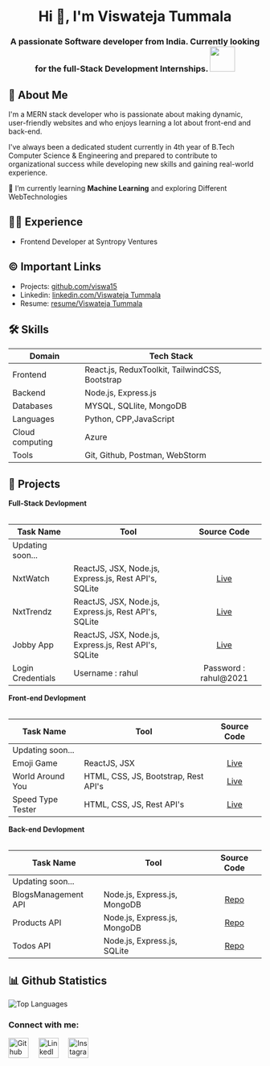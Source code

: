 <h1 align="center">Hi 👋, I'm Viswateja Tummala</h1>
<h3 align="center">A passionate Software developer from India. Currently looking for the  full-Stack Development Internships. <img src="https://media.giphy.com/media/WUlplcMpOCEmTGBtBW/giphy.gif" width="50"></h3>

## 🚀 About Me
I'm a MERN stack developer who is passionate about making dynamic, user-friendly websites and who enjoys learning a lot about front-end and back-end.

I've always been a dedicated student currently in 4th year of B.Tech Computer Science & Engineering and prepared to contribute to organizational success while developing new skills and gaining real-world experience. 

🌱 I’m currently learning **Machine Learning** and exploring Different WebTechnologies

## 👩‍💻 Experience
- Frontend Developer at Syntropy Ventures

## ©️ Important Links
<!-- - Portfolio: [portfolio/Viswateja Tummala](https://jsrivportfolio.ccbp.tech/) -->
- Projects: [github.com/viswa15](https://github.com/viswa15)
- Linkedin: [linkedin.com/Viswateja Tummala](www.linkedin.com/in/viswateja-tummala)
- Resume: [resume/Viswateja Tummala](https://drive.google.com/file/d/1QZepw4Ky6yVlXfcBfg-abhbShd5NakNU/view?usp=sharing)

## 🛠 Skills
| Domain             |Tech      Stack                                                                |
| ----------------- | ------------------------------------------------------------------ |
| Frontend | React.js, ReduxToolkit, TailwindCSS, Bootstrap|
| Backend | Node.js, Express.js |
| Databases | MYSQL, SQLlite, MongoDB |
| Languages | Python, CPP,JavaScript |
| Cloud computing | Azure |
| Tools| Git, Github, Postman, WebStorm|

## 🔭 Projects
<summary><b>Full-Stack Devlopment</b></summary>
  <br/>

Task Name | Tool | Source Code | 
------- | --------- | :--------: | 
Updating soon... |  |   |
NxtWatch | ReactJS, JSX, Node.js, Express.js, Rest API's, SQLite| [Live](https://viswanxtwatch.ccbp.tech/)
NxtTrendz | ReactJS, JSX, Node.js, Express.js, Rest API's, SQLite | [Live](https://tvtnxttrendz.ccbp.tech/)
Jobby App | ReactJS, JSX, Node.js, Express.js, Rest API's, SQLite | [Live](https://tvtsjobbyapp.ccbp.tech/)
Login Credentials | Username : rahul | Password : rahul@2021 |

<summary><b>Front-end Devlopment</b></summary>
  <br/>

Task Name | Tool | Source Code | 
------- | --------- | :--------: | 
Updating soon... |  |   |
Emoji Game | ReactJS, JSX | [Live](https://emojigametvt.ccbp.tech/)
World Around You | HTML, CSS, JS, Bootstrap, Rest API's | [Live](https://viswawikiglobe.ccbp.tech/)
Speed Type Tester | HTML, CSS, JS, Rest API's | [Live](https://viswatypingtest.ccbp.tech/)


<summary><b>Back-end Devlopment</b></summary>
  <br/>

Task Name | Tool | Source Code | 
------- | --------- | :--------: | 
Updating soon... |  |   |
BlogsManagement API | Node.js, Express.js, MongoDB | [Repo](https://github.com/viswa15/Blogs-Management-API.git)
Products API | Node.js, Express.js, MongoDB | [Repo](https://github.com/viswa15/Products-API.git)
Todos API | Node.js, Express.js, SQLite | [Repo](https://github.com/viswa15/Todos-API.git)

<!-- <summary><b>Data Analytics</b></summary>
  <br/>

Task Name | Tool | Source Code | 
------- | --------- | :--------: | 
Covid Data Exploration | SQL, SSMP (Workspace) | [Repo](https://github.com/srivasanth23/Covid_Data_Exploration)
Sql Data Cleaning | SQL, SSMP (workspace) | [Repo](https://github.com/srivasanth23/SQL_Data_Cleaning)
Excel Data Project | Excel | [Repo](https://github.com/srivasanth23/Excel-Project)
Telangana District wise data analysis | Excel | [Repo](https://github.com/srivasanth23/Telangana_District_wise_Growth_analytics) -->

## 📊 Github Statistics
<!-- ![GitHub Stats](https://github-readme-stats.vercel.app/api?username=viswa15&show_icons=true&theme=radical) -->
![Top Languages](https://github-readme-stats.vercel.app/api/top-langs/?username=viswa15&layout=compact&theme=radical)
<!-- ![GitHub Streak](https://streak-stats.demolab.com/?user=viswa15&theme=radical) -->

<!--## Activity Graph
[![Viswa's GitHub activity graph](https://github-readme-activity-graph.vercel.app/graph?username=viswa15&theme=radical)](https://github.com/ashutosh00710/github-readme-activity-graph) -->

<h3 align="left">Connect with me:</h3>
<p align="left">
<a href="https://github.com/viswa15" target="_blank"><img alt="Github" width="40px" src="https://cdn-icons-png.flaticon.com/512/733/733553.png"></a> &nbsp&nbsp&nbsp
<a href="https://www.linkedin.com/in/viswateja-tummala/" target="_blank"><img alt="LinkedIn" width="40px" src="https://cdn-icons-png.flaticon.com/512/3536/3536505.png"></a> &nbsp&nbsp&nbsp
<a href="https://www.instagram.com/viswatummala/" target="_blank"><img alt="Instagram" width="40px" src="https://cdn-icons-png.flaticon.com/512/1384/1384063.png"></a> &nbsp&nbsp&nbsp
<!-- <a href="mailto:techisrivasanth23@gmail.com" target="_blank"><img alt="Gmail" width="40px" src="https://cdn-icons-png.flaticon.com/512/5968/5968534.png"></a>&nbsp&nbsp&nbsp -->
</p>

